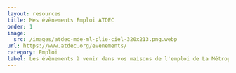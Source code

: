 ```yaml
---
layout: resources
title: Mes évènements Emploi ATDEC
order: 1
image:
  src: /images/atdec-mde-ml-plie-ciel-320x213.png.webp
url: https://www.atdec.org/evenements/
category: Emploi
label: L﻿es évènements à venir dans vos maisons de l'emploi de La Métropole Nantaise
---
```

